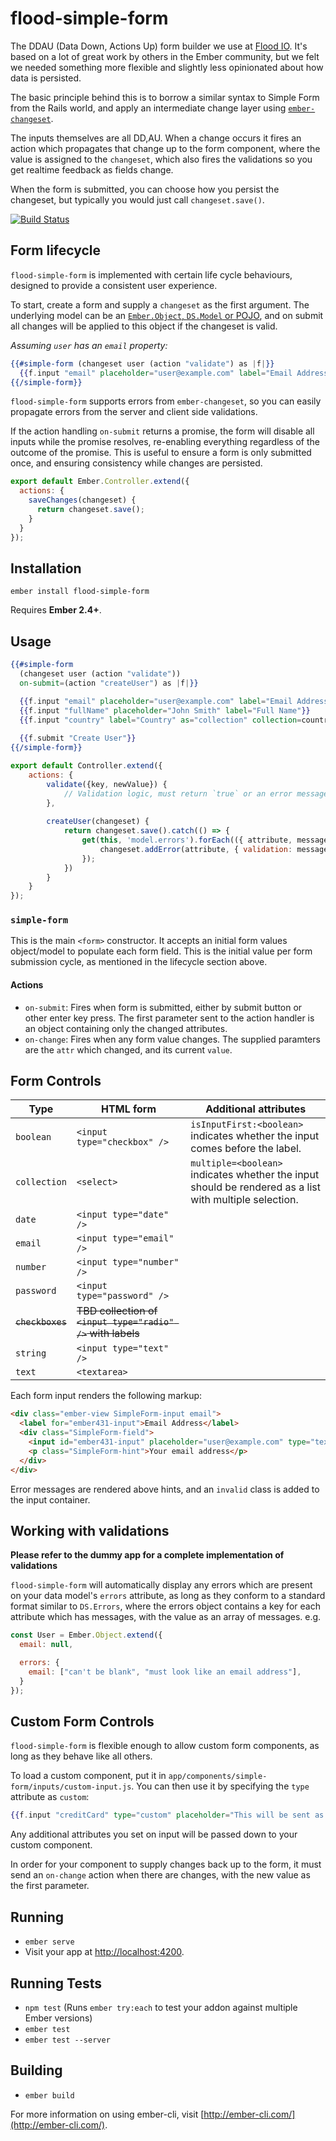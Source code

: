 # flood-simple-form

The DDAU (Data Down, Actions Up) form builder we use at [Flood IO](https://flood.io). It's based on a lot of great work by others in the Ember community, but we felt we needed something more flexible and slightly less opinionated about how data is persisted.

The basic principle behind this is to borrow a similar syntax to Simple Form from the Rails world, and apply an intermediate change layer using [`ember-changeset`](https://github.com/DockYard/ember-changeset).

The inputs themselves are all DD,AU. When a change occurs it fires an action which propagates that change up to the form component, where the value is assigned to the `changeset`, which also fires the validations so you get realtime feedback as fields change.

When the form is submitted, you can choose how you persist the changeset, but typically you would just call `changeset.save()`.

[![Build Status](https://travis-ci.org/ivanvanderbyl/flood-simple-form.svg?branch=master)](https://travis-ci.org/ivanvanderbyl/flood-simple-form)

## Form lifecycle

`flood-simple-form` is implemented with certain life cycle behaviours, designed to provide a consistent user experience.

To start, create a form and supply a `changeset` as the first argument. The underlying model can be an [`Ember.Object`, `DS.Model` or POJO](https://github.com/DockYard/ember-changeset#philosophy), and on submit all changes will be applied to this
object if the changeset is valid.

_Assuming `user` has an `email` property:_

```hbs
{{#simple-form (changeset user (action "validate") as |f|}}
  {{f.input "email" placeholder="user@example.com" label="Email Address"}}
{{/simple-form}}
```

`flood-simple-form` supports errors from `ember-changeset`, so you can easily propagate errors from the server and client side validations.

If the action handling `on-submit` returns a promise, the form will disable all inputs while the promise resolves, re-enabling everything regardless of the outcome of the promise. This is useful to ensure a form is only submitted once, and ensuring consistency while changes are persisted.

```js
export default Ember.Controller.extend({
  actions: {
    saveChanges(changeset) {
      return changeset.save();
    }
  }
});
```

## Installation

    ember install flood-simple-form

Requires **Ember 2.4+**.

## Usage

```hbs
{{#simple-form 
  (changeset user (action "validate"))
  on-submit=(action "createUser") as |f|}}

  {{f.input "email" placeholder="user@example.com" label="Email Address"}}
  {{f.input "fullName" placeholder="John Smith" label="Full Name"}}
  {{f.input "country" label="Country" as="collection" collection=countries labelPath="name" valuePath="isoCode"}}
  
  {{f.submit "Create User"}}
{{/simple-form}}
```

```js
export default Controller.extend({
	actions: {
		validate({key, newValue}) {
			// Validation logic, must return `true` or an error message.
		},
		
		createUser(changeset) {
			return changeset.save().catch(() => {
				get(this, 'model.errors').forEach(({ attribute, message }) => {
					changeset.addError(attribute, { validation: message });
				});
			})
		}
	}
});
```

### `simple-form`

This is the main `<form>` constructor. It accepts an initial form values object/model to populate each form field. 
This is the initial value per form submission cycle, as mentioned in the lifecycle section above.

#### Actions

- `on-submit`: Fires when form is submitted, either by submit button or other enter key press. The first parameter sent to the action handler is an object containing only the changed attributes.
- `on-change`: Fires when any form value changes. The supplied paramters are the `attr` which changed, and its current `value`.

## Form Controls

Type | HTML form | Additional attributes
--- | --- | ---
`boolean` | `<input type="checkbox" />` | `isInputFirst:<boolean>` indicates whether the input comes before the label.
`collection` | `<select>` | `multiple=<boolean>` indicates whether the input should be rendered as a list with multiple selection.
`date` | `<input type="date" />` |
`email` | `<input type="email" />`| 
`number` | `<input type="number" />`| 
`password` | `<input type="password" />`| 
~~`checkboxes`~~ | ~~TBD collection of `<input type="radio" />` with labels~~ |
`string` | `<input type="text" />`| 
`text` | `<textarea>` | 

Each form input renders the following markup:

```html
<div class="ember-view SimpleForm-input email">
  <label for="ember431-input">Email Address</label>
  <div class="SimpleForm-field">
    <input id="ember431-input" placeholder="user@example.com" type="text" class="ember-view ember-text-field">
    <p class="SimpleForm-hint">Your email address</p>
  </div>
</div>
```

Error messages are rendered above hints, and an `invalid` class is added to the input container.

## Working with validations

__Please refer to the dummy app for a complete implementation of validations__

`flood-simple-form` will automatically display any errors which are present on your data model's `errors` attribute, as long as they conform to a standard format similar to `DS.Errors`, where the errors object contains a key for each attribute which has messages, with the value as an array of messages. e.g.

```js
const User = Ember.Object.extend({
  email: null,

  errors: {
    email: ["can't be blank", "must look like an email address"],
  }
});
```

## Custom Form Controls

`flood-simple-form` is flexible enough to allow custom form components, as long as they behave like all others.

To load a custom component, put it in `app/components/simple-form/inputs/custom-input.js`. You can then use it by specifying the `type` attribute as `custom`:

```hbs
{{f.input "creditCard" type="custom" placeholder="This will be sent as an attribute to custom-input"}}
```

Any additional attributes you set on input will be passed down to your custom component.

In order for your component to supply changes back up to the form, it must send an `on-change` action when there are changes, with the new value as the first parameter.

## Running

* `ember serve`
* Visit your app at [http://localhost:4200](http://localhost:4200).

## Running Tests

* `npm test` (Runs `ember try:each` to test your addon against multiple Ember versions)
* `ember test`
* `ember test --server`

## Building

* `ember build`

For more information on using ember-cli, visit [http://ember-cli.com/](http://ember-cli.com/).
